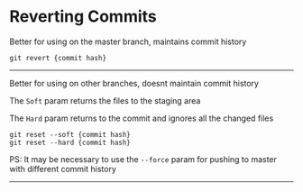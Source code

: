 # Reverting Commits

Better for using on the master branch, maintains commit history
```
git revert {commit hash}
```
---

Better for using on other branches, doesnt maintain commit history

The `Soft` param returns the files to the staging area 

The `Hard` param returns to the commit and ignores all the changed files
```
git reset --soft {commit hash}
git reset --hard {commit hash}
```

PS: It may be necessary to use the `--force` param for pushing to master with different commit history
 
--- 

